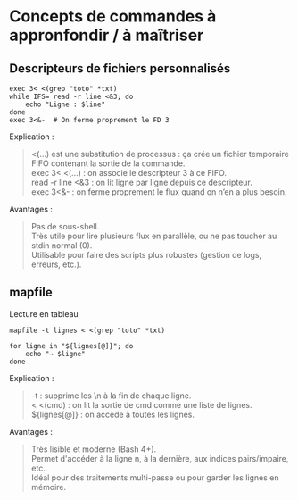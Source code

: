 # Concepts de commandes à appronfondir / à maîtriser  

## Descripteurs de fichiers personnalisés  

```shell
exec 3< <(grep "toto" *txt)
while IFS= read -r line <&3; do
    echo "Ligne : $line"
done
exec 3<&-  # On ferme proprement le FD 3
```

Explication :  

> <(…) est une substitution de processus : ça crée un fichier temporaire FIFO contenant la sortie de la commande.  
exec 3< <(…) : on associe le descripteur 3 à ce FIFO.  
read -r line <&3 : on lit ligne par ligne depuis ce descripteur.  
exec 3<&- : on ferme proprement le flux quand on n’en a plus besoin.  

Avantages :  

> Pas de sous-shell.  
Très utile pour lire plusieurs flux en parallèle, ou ne pas toucher au stdin normal (0).  
Utilisable pour faire des scripts plus robustes (gestion de logs, erreurs, etc.).  


## mapfile  

Lecture en tableau  

```shell
mapfile -t lignes < <(grep "toto" *txt)

for ligne in "${lignes[@]}"; do
    echo "→ $ligne"
done
```

Explication :  

> -t : supprime les \n à la fin de chaque ligne.  
< <(cmd) : on lit la sortie de cmd comme une liste de lignes.  
${lignes[@]} : on accède à toutes les lignes.  

Avantages :  

> Très lisible et moderne (Bash 4+).  
Permet d'accéder à la ligne n, à la dernière, aux indices pairs/impaire, etc.  
Idéal pour des traitements multi-passe ou pour garder les lignes en mémoire.  
